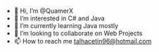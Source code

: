 - 👋 Hi, I’m @QuamerX
- 👀 I’m interested in C# and Java
- 🌱 I’m currently learning Java mostly
- 💞️ I’m looking to collaborate on Web Projects
- 📫 How to reach me talhacetin96@hotmail.com

<!---
QuamerX/QuamerX is a ✨ special ✨ repository because its `README.md` (this file) appears on your GitHub profile.
You can click the Preview link to take a look at your changes.
--->
